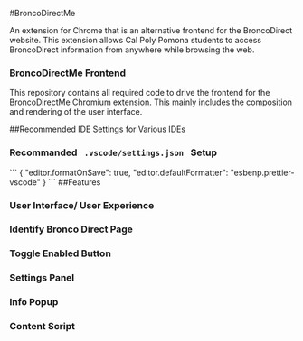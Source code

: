 #BroncoDirectMe

<p> An extension for Chrome that is an alternative frontend for the BroncoDirect website. This extension allows Cal Poly Pomona students to access BroncoDirect information from anywhere while browsing the web. </p>

<h3> BroncoDirectMe Frontend </h3>

<p> This repository contains all required code to drive the frontend for the BroncoDirectMe Chromium extension. This mainly includes the composition and rendering of the user interface.</p>

##Recommended IDE Settings for Various IDEs
<h3> Recommanded <code> .vscode/settings.json </code> Setup</h3>
```
{
  "editor.formatOnSave": true,
  "editor.defaultFormatter": "esbenp.prettier-vscode"
}
```
##Features
<h3> User Interface/ User Experience </h3>

<h3> Identify Bronco Direct Page </h3> 

<h3> Toggle Enabled Button </h3>

<h3> Settings Panel </h3>

<h3> Info Popup </h3>

<h3> Content Script </h3>


